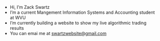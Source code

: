 - Hi, I’m Zack Swartz
- I’m a current Mangement Information Systems and Accounting student at WVU
- I’m currently building a website to show my live algorithmic trading results
- You can emai me at swartzwebsite@gmail.com

